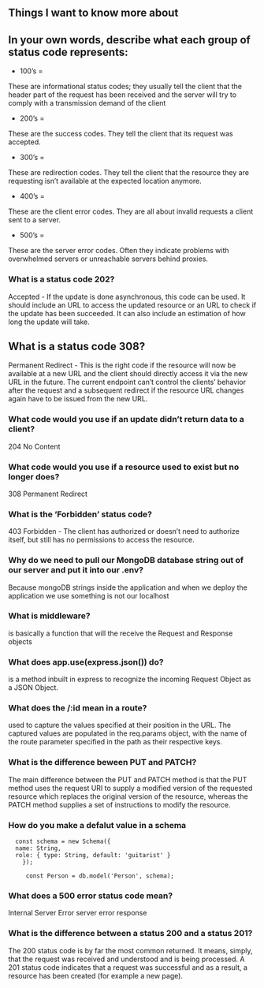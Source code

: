 ## Things I want to know more about  





## In your own words, describe what each group of status code represents:
* 100’s = 


These are informational status codes; they usually tell the client that the header part of the request has been received and the server will try to comply with a transmission demand of the client

* 200’s =

These are the success codes. They tell the client that its request was accepted. 



* 300’s =

These are redirection codes. They tell the client that the resource they are requesting isn’t available at the expected location anymore. 


* 400’s =

These are the client error codes. They are all about invalid requests a client sent to a server. 



* 500’s = 

These are the server error codes. Often they indicate problems with overwhelmed servers or unreachable servers behind proxies.

### What is a status code 202? 

 Accepted - If the update is done asynchronous, this code can be used. It should include an URL to access the updated resource or an URL to check if the update has been succeeded. It can also include an estimation of how long the update will take.
 

 ## What is a status code 308? 

 Permanent Redirect - This is the right code if the resource will now be available at a new URL and the client should directly access it via the new URL in the future. The current endpoint can’t control the clients’ behavior after the request and a subsequent redirect if the resource URL changes again have to be issued from the new URL.


### What code would you use if an update didn’t return data to a client? 

204 No Content 


### What code would you use if a resource used to exist but no longer does?

308 Permanent Redirect

### What is the ‘Forbidden’ status code? 

403 Forbidden - The client has authorized or doesn’t need to authorize itself, but still has no permissions to access the resource.

### Why do we need to pull our MongoDB database string out of our server and put it into our .env?
Because mongoDB strings inside the application and when we deploy the application we use something is not our localhost

### What is middleware? 
is basically a function that will the receive the Request and Response objects 

### What does app.use(express.json()) do? 
is a method inbuilt in express to recognize the incoming Request Object as a JSON Object. 


### What does the /:id mean in a route? 

 used to capture the values specified at their position in the URL. The captured values are populated in the req.params object, with the name of the route parameter specified in the path as their respective keys. 


 ### What is the difference beween PUT and PATCH? 
 The main difference between the PUT and PATCH method is that the PUT method uses the request URI to supply a modified version of the requested resource which replaces the original version of the resource, whereas the PATCH method supplies a set of instructions to modify the resource. 

 ### How do you make a defalut value in a schema 
    
      const schema = new Schema({
      name: String,
      role: { type: String, default: 'guitarist' }
        });

         const Person = db.model('Person', schema);

  


  ### What does a 500 error status code mean? 

  Internal Server Error server error response 

  ### What is the difference between a status 200 and a status 201? 

  The 200 status code is by far the most common returned. It means, simply, that the request was received and understood and is being processed. A 201 status code indicates that a request was successful and as a result, a resource has been created (for example a new page). 
